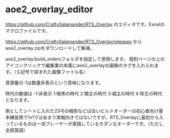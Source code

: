 # aoe2_overlay_editor
https://github.com/CraftySalamander/RTS_Overlay のエディタです。Excelのマクロファイルです。

https://github.com/CraftySalamander/RTS_Overlay/releases から
aoe2_overlay.zipをダウンロードして解凍。

aoe2_overlay\build_ordersフォルダを指定して使用します。
個別ページの上のアイコンクリックで編集業の末尾にaoe2_overlayの画像のタグを入れられます。（＄記号で挟まれた画像ファイル名）

資源量の-1は数量非表示という意味になります。

時代の数値は
-1:非表示
1:暗黒の時代
2:領主の時代
3:城主の時代
4:帝王の時代
となります。

例としてシートに入れた23弓の戦術などは古いビルドオーダーの初心者向け基本練習用で1v1ではあまり実戦向きではないですが、RTS_Overlayに最初から入っているものは一流プレーヤーが実践しているモダンなオーダーです。（ただし全部英語）
